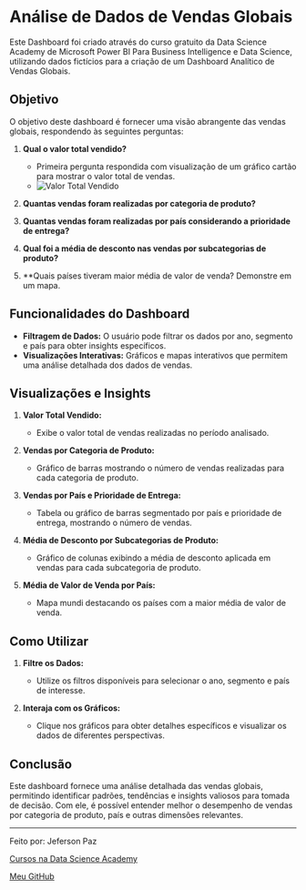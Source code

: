 # Análise de Dados de Vendas Globais

Este Dashboard foi criado através do curso gratuito da Data Science Academy de Microsoft Power BI Para Business Intelligence e Data Science, utilizando dados fictícios para a criação de um Dashboard Analítico de Vendas Globais.

## Objetivo

O objetivo deste dashboard é fornecer uma visão abrangente das vendas globais, respondendo às seguintes perguntas:

1. **Qual o valor total vendido?**
   - Primeira pergunta respondida com visualização de um gráfico cartão para mostrar o valor total de vendas.
   - ![Valor Total Vendido](path/to/your/image1.png)

2. **Quantas vendas foram realizadas por categoria de produto?**
3. **Quantas vendas foram realizadas por país considerando a prioridade de entrega?**
4. **Qual foi a média de desconto nas vendas por subcategorias de produto?**
5. **Quais países tiveram maior média de valor de venda? Demonstre em um mapa.

## Funcionalidades do Dashboard

- **Filtragem de Dados:** O usuário pode filtrar os dados por ano, segmento e país para obter insights específicos.
- **Visualizações Interativas:** Gráficos e mapas interativos que permitem uma análise detalhada dos dados de vendas.

## Visualizações e Insights

1. **Valor Total Vendido:**
   - Exibe o valor total de vendas realizadas no período analisado.

2. **Vendas por Categoria de Produto:**
   - Gráfico de barras mostrando o número de vendas realizadas para cada categoria de produto.

3. **Vendas por País e Prioridade de Entrega:**
   - Tabela ou gráfico de barras segmentado por país e prioridade de entrega, mostrando o número de vendas.

4. **Média de Desconto por Subcategorias de Produto:**
   - Gráfico de colunas exibindo a média de desconto aplicada em vendas para cada subcategoria de produto.

5. **Média de Valor de Venda por País:**
   - Mapa mundi destacando os países com a maior média de valor de venda.

## Como Utilizar

1. **Filtre os Dados:**
   - Utilize os filtros disponíveis para selecionar o ano, segmento e país de interesse.

2. **Interaja com os Gráficos:**
   - Clique nos gráficos para obter detalhes específicos e visualizar os dados de diferentes perspectivas.

## Conclusão

Este dashboard fornece uma análise detalhada das vendas globais, permitindo identificar padrões, tendências e insights valiosos para tomada de decisão. Com ele, é possível entender melhor o desempenho de vendas por categoria de produto, país e outras dimensões relevantes.

---

Feito por: Jeferson Paz

[Cursos na Data Science Academy](https://www.datascienceacademy.com.br)

[Meu GitHub](https://github.com/jeferson-paz)
